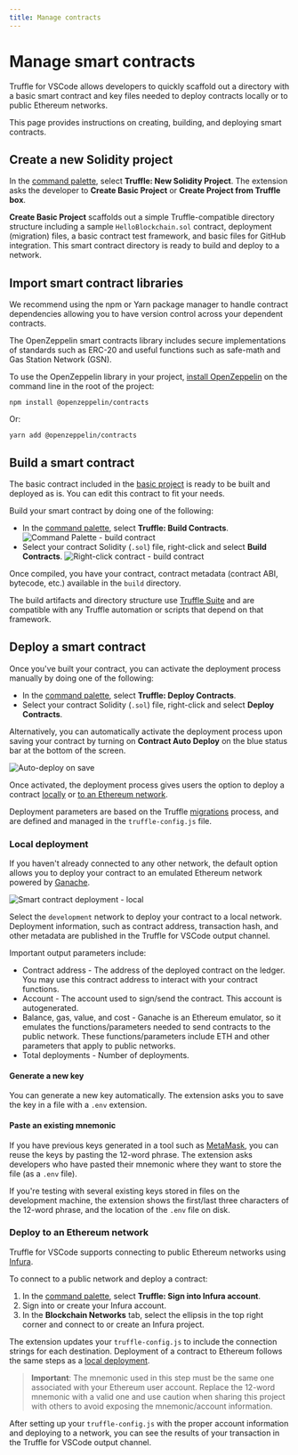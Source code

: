 ```yaml
---
title: Manage contracts
---
```


# Manage smart contracts

Truffle for VSCode allows developers to quickly scaffold out a directory with a basic smart contract
and key files needed to deploy contracts locally or to public Ethereum networks.

This page provides instructions on creating, building, and deploying smart contracts.

## Create a new Solidity project

In the [command palette](../reference/command-palette.md), select **Truffle: New Solidity Project**.
The extension asks the developer to **Create Basic Project** or **Create Project from Truffle box**.

**Create Basic Project** scaffolds out a simple Truffle-compatible directory structure including
a sample `HelloBlockchain.sol` contract, deployment (migration) files, a basic contract test
framework, and basic files for GitHub integration.
This smart contract directory is ready to build and deploy to a network.

## Import smart contract libraries

We recommend using the npm or Yarn package manager to handle contract dependencies allowing you to
have version control across your dependent contracts.

The OpenZeppelin smart contracts library includes secure implementations of standards such as ERC-20
and useful functions such as safe-math and Gas Station Network (GSN).

To use the OpenZeppelin library in your project,
[install OpenZeppelin](https://docs.openzeppelin.com/contracts/4.x/#install) on the command line in
the root of the project:

```shell
npm install @openzeppelin/contracts
```

Or:

```shell
yarn add @openzeppelin/contracts
```

## Build a smart contract

The basic contract included in the [basic project](#create-a-new-solidity-project) is ready to be
built and deployed as is.
You can edit this contract to fit your needs.

Build your smart contract by doing one of the following:

- In the [command palette](../reference/command-palette.md), select **Truffle: Build Contracts**.
  ![Command Palette - build contract](../images/commandpalettebuild.jpg)
- Select your contract Solidity (`.sol`) file, right-click and select **Build Contracts**.
  ![Right-click contract - build contract](../images/buildContractRightClick.png)

Once compiled, you have your contract, contract metadata (contract ABI, bytecode, etc.) available in
the `build` directory.

The build artifacts and directory structure use [Truffle Suite](https://trufflesuite.com/) and are
compatible with any Truffle automation or scripts that depend on that framework.

## Deploy a smart contract

Once you've built your contract, you can activate the deployment process manually by doing one of
the following:

- In the [command palette](../reference/command-palette.md), select **Truffle: Deploy Contracts**.
- Select your contract Solidity (`.sol`) file, right-click and select **Deploy Contracts**.

Alternatively, you can automatically activate the deployment process upon saving your contract by
turning on **Contract Auto Deploy** on the blue status bar at the bottom of the screen.

![Auto-deploy on save](../images/auto-deploy.gif)

Once activated, the deployment process gives users the option to deploy a contract
[locally](#local-deployment) or [to an Ethereum network](#deploy-to-an-ethereum-network).

Deployment parameters are based on the Truffle
[migrations](../../truffle/how-to/contracts/run-migrations.md) process, and are defined and
managed in the `truffle-config.js` file.

### Local deployment

If you haven't already connected to any other network, the default option allows you to deploy your
contract to an emulated Ethereum network powered by [Ganache](../../ganache/index.md).

![Smart contract deployment - local](../images/deployContractSelectDefault.png)

Select the `development` network to deploy your contract to a local network.
Deployment information, such as contract address, transaction hash, and other metadata are
published in the Truffle for VSCode output channel.

Important output parameters include:

- Contract address - The address of the deployed contract on the ledger.
  You may use this contract address to interact with your contract functions.
- Account - The account used to sign/send the contract.
  This account is autogenerated.
- Balance, gas, value, and cost - Ganache is an Ethereum emulator, so it emulates the
  functions/parameters needed to send contracts to the public network.
  These functions/parameters include ETH and other parameters that apply to public networks.
- Total deployments - Number of deployments.

#### Generate a new key

You can generate a new key automatically.
The extension asks you to save the key in a file with a `.env` extension.

#### Paste an existing mnemonic

If you have previous keys generated in a tool such as [MetaMask](https://metamask.io/), you can
reuse the keys by pasting the 12-word phrase.
The extension asks developers who have pasted their mnemonic where they want to store the
file (as a `.env` file).

If you're testing with several existing keys stored in files on the development machine, the
extension shows the first/last three characters of the 12-word phrase, and the location of the
`.env` file on disk.

### Deploy to an Ethereum network

Truffle for VSCode supports connecting to public Ethereum networks using [Infura](https://infura.io/).

To connect to a public network and deploy a contract:

1. In the [command palette](../reference/command-palette.md), select **Truffle: Sign into Infura account**.
1. Sign into or create your Infura account.
1. In the **Blockchain Networks** tab, select the ellipsis in the top right corner and connect to or
   create an Infura project.

The extension updates your `truffle-config.js` to include the connection strings for each destination.
Deployment of a contract to Ethereum follows the same steps as a [local deployment](#local-deployment).

> **Important**: The mnemonic used in this step must be the same one associated with your Ethereum
user account.
Replace the 12-word mnemonic with a valid one and use caution when sharing this project with others
to avoid exposing the mnemonic/account information.

After setting up your `truffle-config.js` with the proper account information and deploying to a
network, you can see the results of your transaction in the Truffle for VSCode output channel.
